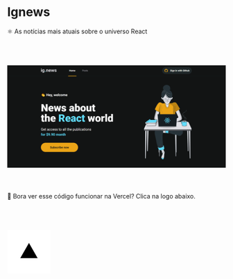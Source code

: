 # Ignews

⚛ As notícias mais atuais sobre o universo React

</br>

<h1 align="center">
  <img alt="igNews" title="igNews" src="./public/banner.png" />
</h1>

</br>

🚀 Bora ver esse código funcionar na Vercel? Clica na logo abaixo.

</br>

<h1 >
    <a href="https://ignite-react-ig-news.vercel.app/" target="_blank">
        <img alt="ígNews na Vercel" src="./public/vercel.png" height=100 />
    </a>
</h1>